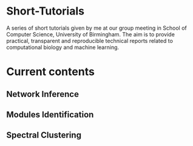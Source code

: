 # Short-Tutorials
A series of short tutorials given by me at our group meeting in School of Computer Science, University of Birmingham. The aim is to provide practical, transparent and reproducible technical reports related to computational biology and machine learning.

# Current contents
## Network Inference
## Modules Identification
## Spectral Clustering

